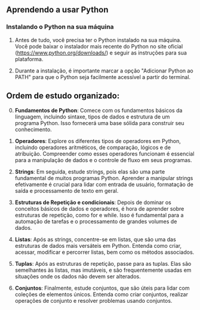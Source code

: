 ## Aprendendo a usar Python

### Instalando o Python na sua máquina

1. Antes de tudo, você precisa ter o Python instalado na sua máquina. Você pode baixar o instalador mais recente do Python no site oficial (https://www.python.org/downloads/) e seguir as instruções para sua plataforma.

2. Durante a instalação, é importante marcar a opção "Adicionar Python ao PATH" para que o Python seja facilmente acessível a partir do terminal.

## Ordem de estudo organizado:

0. **Fundamentos de Python**: Comece com os fundamentos básicos da linguagem, incluindo sintaxe, tipos de dados e estrutura de um programa Python. Isso fornecerá uma base sólida para construir seu conhecimento.

1. **Operadores**: Explore os diferentes tipos de operadores em Python, incluindo operadores aritméticos, de comparação, lógicos e de atribuição. Compreender como esses operadores funcionam é essencial para a manipulação de dados e o controle de fluxo em seus programas.

2. **Strings**: Em seguida, estude strings, pois elas são uma parte fundamental de muitos programas Python. Aprender a manipular strings efetivamente é crucial para lidar com entrada de usuário, formatação de saída e processamento de texto em geral.

3. **Estruturas de Repetição e condicionais**: Depois de dominar os conceitos básicos de dados e operadores, é hora de aprender sobre estruturas de repetição, como for e while. Isso é fundamental para a automação de tarefas e o processamento de grandes volumes de dados.

4. **Listas**: Após as strings, concentre-se em listas, que são uma das estruturas de dados mais versáteis em Python. Entenda como criar, acessar, modificar e percorrer listas, bem como os métodos associados.

5. **Tuplas**: Após as estruturas de repetição, passe para as tuplas. Elas são semelhantes às listas, mas imutáveis, e são frequentemente usadas em situações onde os dados não devem ser alterados.

6. **Conjuntos**: Finalmente, estude conjuntos, que são úteis para lidar com coleções de elementos únicos. Entenda como criar conjuntos, realizar operações de conjunto e resolver problemas usando conjuntos.



